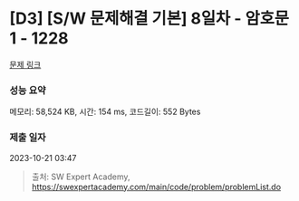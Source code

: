 # [D3] [S/W 문제해결 기본] 8일차 - 암호문1 - 1228 

[문제 링크](https://swexpertacademy.com/main/code/problem/problemDetail.do?contestProbId=AV14w-rKAHACFAYD) 

### 성능 요약

메모리: 58,524 KB, 시간: 154 ms, 코드길이: 552 Bytes

### 제출 일자

2023-10-21 03:47



> 출처: SW Expert Academy, https://swexpertacademy.com/main/code/problem/problemList.do
